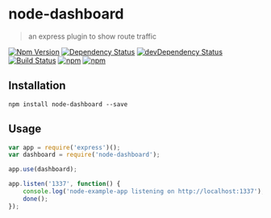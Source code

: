 # node-dashboard

> an express plugin to show route traffic

[![Npm Version](https://img.shields.io/npm/v/node-dashboard.svg)](https://www.npmjs.com/package/node-dashboard)
[![Dependency Status](https://david-dm.org/gabrielcsapo/node-dashboard.svg)](https://david-dm.org/gabrielcsapo/node-dashboard)
[![devDependency Status](https://david-dm.org/gabrielcsapo/node-dashboard/dev-status.svg)](https://david-dm.org/gabrielcsapo/node-dashboard#info=devDependencies)
[![Build Status](https://travis-ci.org/gabrielcsapo/node-dashboard.svg?branch=master)](https://travis-ci.org/gabrielcsapo/node-dashboard)
[![npm](https://img.shields.io/npm/dt/node-dashboard.svg)]()
[![npm](https://img.shields.io/npm/dm/node-dashboard.svg)]()

## Installation

`npm install node-dashboard --save`

## Usage

```javascript
var app = require('express')();
var dashboard = require('node-dashboard');

app.use(dashboard);

app.listen('1337', function() {
    console.log('node-example-app listening on http://localhost:1337');
    done();
});
```
